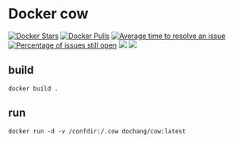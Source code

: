 Docker cow
==========

[![Docker Stars](https://img.shields.io/docker/stars/dochang/cow.svg)](https://hub.docker.com/r/dochang/cow/)
[![Docker Pulls](https://img.shields.io/docker/pulls/dochang/cow.svg)](https://hub.docker.com/r/dochang/cow/)
[![Average time to resolve an issue](http://isitmaintained.com/badge/resolution/dochang/docker-cow.svg)](http://isitmaintained.com/project/dochang/docker-cow "Average time to resolve an issue")
[![Percentage of issues still open](http://isitmaintained.com/badge/open/dochang/docker-cow.svg)](http://isitmaintained.com/project/dochang/docker-cow "Percentage of issues still open")
[![](https://images.microbadger.com/badges/image/dochang/cow:latest.svg)](http://microbadger.com/images/dochang/cow:latest "Get your own image badge on microbadger.com")
[![](https://images.microbadger.com/badges/version/dochang/cow:latest.svg)](http://microbadger.com/images/dochang/cow:latest "Get your own version badge on microbadger.com")

build
-----

    docker build .

run
---

    docker run -d -v /confdir:/.cow dochang/cow:latest


